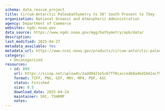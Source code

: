 ```yaml
---
schema: data_rescue_project 
title: Circum-Antarctic Paleobathymetry to 30° South Present to 75my
organization: National Oceanic and Atmospheric Administration
agency: Department of Commerce
websites: ngdc.noaa.gov
data_source: https://www.ngdc.noaa.gov/mgg/bathymetry/apb/data/
description: 
last_modified: 2025-04-27
metadata_available: Yes
metadata_url: https://www.ncei.noaa.gov/products/circum-antarctic-paleobathymetry
category:
  - Uncategorized
resources:
  - id: 899
    url: https://sciop.net/uploads/2add0421e5c67ff0caccedb8a4b45842acf5cc51
    format: TIFF, PNG, GIF, MOV, MP4, PDF, ASC
    status: Finished
    size: 0.5
    download_date: 2025-04-24
    maintainer: SRC, TSHRMP
    notes: 
---
```


